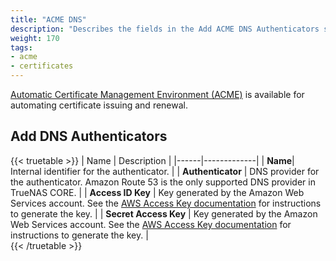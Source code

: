 ```yaml
---
title: "ACME DNS"
description: "Describes the fields in the Add ACME DNS Authenticators screen on TrueNAS CORE." 
weight: 170
tags:
- acme
- certificates
---
```


[Automatic Certificate Management Environment (ACME)](https://ietf-wg-acme.github.io/acme/draft-ietf-acme-acme.html) is available for automating certificate issuing and renewal.

## Add DNS Authenticators

{{< truetable >}}
| Name | Description |
|------|-------------|
| **Name**| Internal identifier for the authenticator. |
| **Authenticator** | DNS provider for the authenticator. Amazon Route 53 is the only supported DNS provider in TrueNAS CORE. |
| **Access ID Key** | Key generated by the Amazon Web Services account. See the [AWS Access Key documentation](https://docs.aws.amazon.com/IAM/latest/UserGuide/id_credentials_access-keys.html) for instructions to generate the key. |
| **Secret Access Key** | Key generated by the Amazon Web Services account. See the [AWS Access Key documentation](https://docs.aws.amazon.com/IAM/latest/UserGuide/id_credentials_access-keys.html) for instructions to generate the key. |  
{{< /truetable >}}
